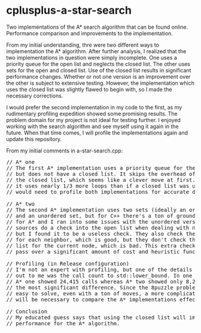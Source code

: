 # cplusplus-a-star-search
Two implementations of the A* search algorithm that can be found online. Performance comparison and improvements to the implementation.

From my initial understanding, thre were two different ways to implementation the A* algorithm. After further analysis, I realized that the two implementations in question were simply incomplete. One uses a priority queue for the open list and neglects the closed list. The other uses sets for the open and closed list. Use of the closed list results in significant performance changes. Whether or not one version is an improvement over the other is subject to extensive testing. However, the implementation which uses the closed list was slightly flawed to begin with, so I made the necessary corrections.

I would prefer the second implementation in my code to the first, as my rudimentary profiling expedition showed some promising results. The problem domain for my project is not ideal for testing further. I enjoyed working with the search algorithm and see myself using it again in the future. When that time comes, I will profile the implementations again and update this repository.

From my initial comments in a-star-search.cpp:
<pre>
// A* one
// The first A* implementation uses a priority queue for the open list
// but does not have a closed list. It skips the overhead of checking
// the closed list, which seems like a clever move at first. However,
// it uses nearly 1/3 more loops than if a closed list was used. One
// would need to profile both implementations for accurate details.

// A* two
// The second A* implementation uses two sets (ideally an ordered set
// and an unordered set, but for C++ there's a ton of groundwork needed
// for A* and I ran into some issues with the unordered version). Most
// sources do a check into the open list when dealing with neighbors,
// but I found it to be a useless check. They also check the closed list
// for each neighbor, which is good, but they don't check the closed
// list for the current node, which is bad. This extra check is able to
// pass over a significant amount of cost and heuristic function calls.

// Profiling (in Release configuration)
// I'm not an expert with profiling, but one of the details that stook
// out to me was the call count to std::lower_bound. In one instance,
// A* one showed 24,415 calls whereas A* two showed only 8,238. This was
// the most significant difference. Since the 8puzzle problem is fairly
// easy to solve, even with a ton of moves, a more complicated domain
// will be necessary to compare the A* implementations effectively.

// Conclusion
// My educated guess says that using the closed list will improve overall
// performance for the A* algorithm.
</pre>
